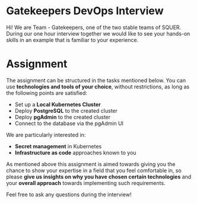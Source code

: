 # Gatekeepers DevOps Interview

Hi! We are Team - Gatekeepers, one of the two stable teams of SQUER. During our one hour interview together we would like to see your hands-on skills in an example that is familiar to your experience.  

# Assignment

The assignment can be structured in the tasks mentioned below. You can use **technologies and tools of your choice**, without restrictions, as long as the following points are satisfied:

- Set up a **Local Kubernetes Cluster**
- Deploy **PostgreSQL** to the created cluster  
- Deploy **pgAdmin** to the created cluster
- Connect to the database via the pgAdmin UI  

We are particularly interested in:

- **Secret management** in Kubernetes
- **Infrastructure as code** approaches known to you

As mentioned above this assignment is aimed towards giving you the chance to show your expertise in a field that you feel comfortable in, so please **give us insights on why you have chosen certain technologies** and your **overall approach** towards implementing such requirements.

Feel free to ask any questions during the interview!
